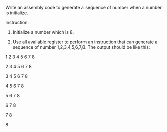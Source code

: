 Write an assembly code to generate a sequence of number when a number is initialize.

Instruction:

1. Initialize a number which is 8.

2. Use all available register to perform an instruction that can generate a sequence of number 1,2,3,4,5,6,7,8. The output should be like this:

1 2 3 4 5 6 7 8

2 3 4 5 6 7 8

3 4 5 6 7 8

4 5 6 7 8

5 6 7 8

6 7 8

7 8

8
